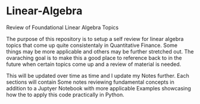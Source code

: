 # Linear-Algebra
Review of Foundational Linear Algebra Topics

The purpose of this repository is to setup a self review for linear algebra topics that come up quite consistentaly in Quantitative Finance. Some things may be more applicable and others may be further stretched out. The ovaraching goal is to make this a good place to reference back to in the future when certain topics come up and a review of material is needed. 

This will be updated over time as time and I update my Notes further. Each sections will contain Some notes reviewing fundamental concepts in addition to a Juptyer Notebook with more applicable Examples showcasing how the to apply this code practically in Python. 
